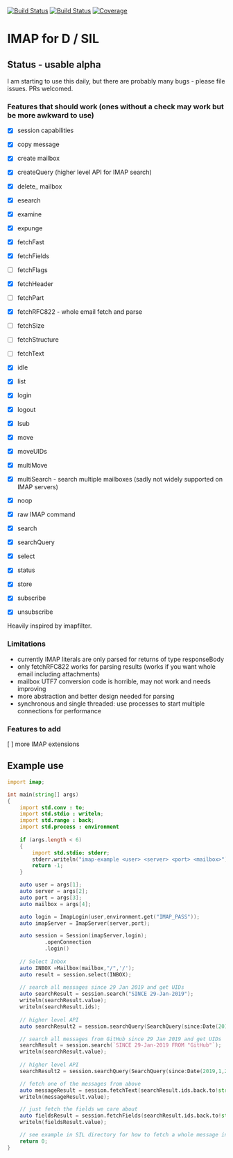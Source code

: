 [![Build Status](https://travis-ci.org/Laeeth/imap-d.png?branch=master)](https://travis-ci.org/Laeeth/imap-d)
[![Build Status](https://ci.appveyor.com/api/projects/status/github/symmetryinvestments/imap-d?branch=master&svg=true)](https://ci.appveyor.com/project/symmetryinvestments/imap-d)
[![Coverage](https://codecov.io/gh/symmetryinvestments/imap-d/branch/master/graph/badge.svg)](https://codecov.io/gh/symmetryinvestments/imap-d)

# IMAP for D / SIL

## Status - usable alpha
I am starting to use this daily, but there are probably many bugs - please file issues.  PRs welcomed.

### Features that should work (ones without a check may work but be more awkward to use)

- [X] session capabilities
- [X] copy message
- [X] create mailbox
- [X] createQuery (higher level API for IMAP search)
- [X] delete_ mailbox
- [X] esearch
- [X] examine
- [X] expunge
- [X] fetchFast
- [X] fetchFields
- [ ] fetchFlags
- [X] fetchHeader
- [ ] fetchPart
- [X] fetchRFC822 - whole email fetch and parse
- [ ] fetchSize
- [ ] fetchStructure
- [ ] fetchText
- [X] idle
- [X] list
- [X] login
- [X] logout
- [X] lsub
- [X] move
- [X] moveUIDs
- [X] multiMove
- [X] multiSearch - search multiple mailboxes (sadly not widely supported on IMAP servers)
- [X] noop
- [X] raw IMAP command
- [X] search
- [X] searchQuery
- [X] select
- [X] status
- [X] store
- [X] subscribe
- [X] unsubscribe


Heavily inspired by imapfilter.

### Limitations
- currently IMAP literals are only parsed for returns of type responseBody
- only fetchRFC822 works for parsing results (works if you want whole email including
  attachments)
- mailbox UTF7 conversion code is horrible, may not work and needs improving
- more abstraction and better design needed for parsing
- synchronous and single threaded: use processes to start multiple connections for performance


### Features to add

[ ] more IMAP extensions

## Example use

```d
import imap;

int main(string[] args)
{
	import std.conv : to;
	import std.stdio : writeln;
	import std.range : back;
	import std.process : environment 
	
	if (args.length < 6)
	{
		import std.stdio: stderr;
		stderr.writeln("imap-example <user> <server> <port> <mailbox>");
		return -1;
	}

	auto user = args[1];
	auto server = args[2];
	auto port = args[3];
	auto mailbox = args[4];

	auto login = ImapLogin(user,environment.get("IMAP_PASS"));
	auto imapServer = ImapServer(server,port);

	auto session = Session(imapServer,login);
			.openConnection
			.login()
	
	// Select Inbox
	auto INBOX =Mailbox(mailbox,"/",'/');
	auto result = session.select(INBOX);
	
	// search all messages since 29 Jan 2019 and get UIDs
	auto searchResult = session.search("SINCE 29-Jan-2019");
	writeln(searchResult.value);
	writeln(searchResult.ids);
	
	// higher level API
	auto searchResult2 = session.searchQuery(SearchQuery(since:Date(2019,1,29)));

	// search all messages from GitHub since 29 Jan 2019 and get UIDs
	searchResult = session.search(`SINCE 29-Jan-2019 FROM "GitHub"`);
	writeln(searchResult.value);
	
	// higher level API
	searchResult2 = session.searchQuery(SearchQuery(since:Date(2019,1,29),fromContains:"GitHub"));

	// fetch one of the messages from above
	auto messageResult = session.fetchText(searchResult.ids.back.to!string);
	writeln(messageResult.value);

	// just fetch the fields we care about
	auto fieldsResult = session.fetchFields(searchResult.ids.back.to!string,"FROM TO");
	writeln(fieldsResult.value);

	// see example in SIL directory for how to fetch a whole message including attachments
	return 0;
}
```
